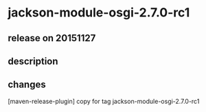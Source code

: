 # jackson-module-osgi-2.7.0-rc1

## release on 20151127

## description

## changes

[maven-release-plugin] copy for tag jackson-module-osgi-2.7.0-rc1


